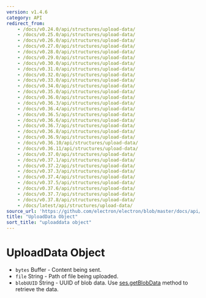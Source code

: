```yaml
---
version: v1.4.6
category: API
redirect_from:
    - /docs/v0.24.0/api/structures/upload-data/
    - /docs/v0.25.0/api/structures/upload-data/
    - /docs/v0.26.0/api/structures/upload-data/
    - /docs/v0.27.0/api/structures/upload-data/
    - /docs/v0.28.0/api/structures/upload-data/
    - /docs/v0.29.0/api/structures/upload-data/
    - /docs/v0.30.0/api/structures/upload-data/
    - /docs/v0.31.0/api/structures/upload-data/
    - /docs/v0.32.0/api/structures/upload-data/
    - /docs/v0.33.0/api/structures/upload-data/
    - /docs/v0.34.0/api/structures/upload-data/
    - /docs/v0.35.0/api/structures/upload-data/
    - /docs/v0.36.0/api/structures/upload-data/
    - /docs/v0.36.3/api/structures/upload-data/
    - /docs/v0.36.4/api/structures/upload-data/
    - /docs/v0.36.5/api/structures/upload-data/
    - /docs/v0.36.6/api/structures/upload-data/
    - /docs/v0.36.7/api/structures/upload-data/
    - /docs/v0.36.8/api/structures/upload-data/
    - /docs/v0.36.9/api/structures/upload-data/
    - /docs/v0.36.10/api/structures/upload-data/
    - /docs/v0.36.11/api/structures/upload-data/
    - /docs/v0.37.0/api/structures/upload-data/
    - /docs/v0.37.1/api/structures/upload-data/
    - /docs/v0.37.2/api/structures/upload-data/
    - /docs/v0.37.3/api/structures/upload-data/
    - /docs/v0.37.4/api/structures/upload-data/
    - /docs/v0.37.5/api/structures/upload-data/
    - /docs/v0.37.6/api/structures/upload-data/
    - /docs/v0.37.7/api/structures/upload-data/
    - /docs/v0.37.8/api/structures/upload-data/
    - /docs/latest/api/structures/upload-data/
source_url: 'https://github.com/electron/electron/blob/master/docs/api/structures/upload-data.md'
title: "UploadData Object"
sort_title: "uploaddata object"
---
```


# UploadData Object

* `bytes` Buffer - Content being sent.
* `file` String - Path of file being uploaded.
* `blobUUID` String - UUID of blob data. Use [ses.getBlobData](http://electron.atom.io/docs/session#sesgetblobdataidentifier-callback) method
  to retrieve the data.
